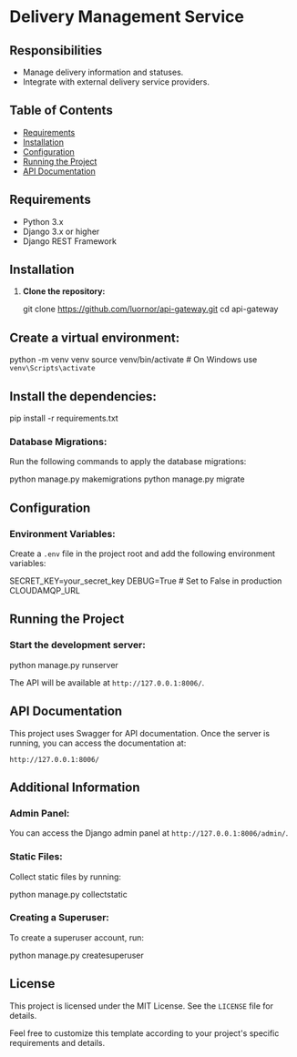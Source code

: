 # Delivery Management Service
## Responsibilities
- Manage delivery information and statuses.
- Integrate with external delivery service providers.

## Table of Contents

- [Requirements](#requirements)
- [Installation](#installation)
- [Configuration](#configuration)
- [Running the Project](#running-the-project)
- [API Documentation](#api-documentation)

## Requirements

- Python 3.x
- Django 3.x or higher
- Django REST Framework

## Installation

1. **Clone the repository:**

   git clone https://github.com/luornor/api-gateway.git
   cd api-gateway
   
## Create a virtual environment:

python -m venv venv
source venv/bin/activate  # On Windows use `venv\Scripts\activate`

## Install the dependencies:

pip install -r requirements.txt

### Database Migrations:

Run the following commands to apply the database migrations:

python manage.py makemigrations
python manage.py migrate

## Configuration
### Environment Variables:

Create a `.env` file in the project root and add the following environment variables:

SECRET_KEY=your_secret_key
DEBUG=True  # Set to False in production
CLOUDAMQP_URL

## Running the Project

### Start the development server:

python manage.py runserver

The API will be available at `http://127.0.0.1:8006/`.

## API Documentation

This project uses Swagger for API documentation. Once the server is running, you can access the documentation at:

`http://127.0.0.1:8006/`


## Additional Information

### Admin Panel:

You can access the Django admin panel at `http://127.0.0.1:8006/admin/`.

### Static Files:

Collect static files by running:

python manage.py collectstatic


### Creating a Superuser:

To create a superuser account, run:

python manage.py createsuperuser

## License

This project is licensed under the MIT License. See the `LICENSE` file for details.

Feel free to customize this template according to your project's specific requirements and details.

